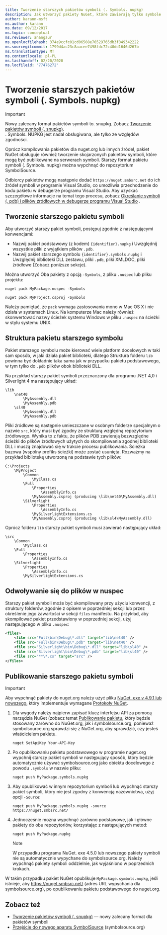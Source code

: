 ```yaml
---
title: Tworzenie starszych pakietów symboli (. Symbols. nupkg)
description: Jak utworzyć pakiety NuGet, które zawierają tylko symbole obsługujące debugowanie innych pakietów NuGet w programie Visual Studio.
author: karann-msft
ms.author: karann
ms.date: 09/12/2017
ms.topic: conceptual
ms.reviewer: anangaur
ms.openlocfilehash: 374e9ccfc01cd06508e76529765db3f849342222
ms.sourcegitcommit: 1799d4ac23c8aacee7498fdc72c40dd1646d267b
ms.translationtype: MT
ms.contentlocale: pl-PL
ms.lasthandoff: 02/20/2020
ms.locfileid: "77476272"
---
```

# <a name="creating-legacy-symbol-packages-symbolsnupkg"></a>Tworzenie starszych pakietów symboli (. Symbols. nupkg)

> [!Important]
> Nowy zalecany format pakietów symboli to. snupkg. Zobacz [Tworzenie pakietów symboli (. snupkg)](Symbol-Packages-snupkg.md). </br>
> . Symbols. NUPKG jest nadal obsługiwana, ale tylko ze względów zgodności.

Oprócz kompilowania pakietów dla nuget.org lub innych źródeł, pakiet NuGet obsługuje również tworzenie skojarzonych pakietów symboli, które mogą być publikowane na serwerach symboli. Starszy format pakietu symboli (. Symbols. nupkg) można wypchnąć do repozytorium SymbolSource.

Odbiorcy pakietów mogą następnie dodać `https://nuget.smbsrc.net` do ich źródeł symboli w programie Visual Studio, co umożliwia przechodzenie do kodu pakietu w debugerze programu Visual Studio. Aby uzyskać szczegółowe informacje na temat tego procesu, zobacz [Określanie symboli (. pdb) i plików źródłowych w debugerze programu Visual Studio](/visualstudio/debugger/specify-symbol-dot-pdb-and-source-files-in-the-visual-studio-debugger) .

## <a name="creating-a-legacy-symbol-package"></a>Tworzenie starszego pakietu symboli

Aby utworzyć starszy pakiet symboli, postępuj zgodnie z następującymi konwencjami:

- Nazwij pakiet podstawowy (z kodem) `{identifier}.nupkg` i Uwzględnij wszystkie pliki z wyjątkiem plików `.pdb`.
- Nazwij pakiet starszego symbolu `{identifier}.symbols.nupkg` i Uwzględnij biblioteki DLL zestawu, pliki `.pdb`, pliki XMLDOC, pliki źródłowe (Zobacz poniższe sekcje).

Można utworzyć Oba pakiety z opcją `-Symbols`, z pliku `.nuspec` lub pliku projektu:

```cli
nuget pack MyPackage.nuspec -Symbols

nuget pack MyProject.csproj -Symbols
```

Należy pamiętać, że `pack` wymaga zastosowania mono w Mac OS X i nie działa w systemach Linux. Na komputerze Mac należy również skonwertować nazwy ścieżek systemu Windows w pliku `.nuspec` na ścieżki w stylu systemu UNIX.

## <a name="legacy-symbol-package-structure"></a>Struktura pakietu starszego symbolu

Pakiet starszego symbolu może kierować wiele platform docelowych w taki sam sposób, w jaki działa pakiet biblioteki, dlatego Struktura folderu `lib` powinna być dokładnie taka sama jak w przypadku pakietu podstawowego, w tym tylko do `.pdb` plików obok biblioteki DLL.

Na przykład starszy pakiet symboli przeznaczony dla programu .NET 4,0 i Silverlight 4 ma następujący układ:

    \lib
        \net40
            \MyAssembly.dll
            \MyAssembly.pdb
        \sl40
            \MyAssembly.dll
            \MyAssembly.pdb

Pliki źródłowe są następnie umieszczane w osobnym folderze specjalnym o nazwie `src`, który musi być zgodny ze strukturą względną repozytorium źródłowego. Wynika to z faktu, że plików PDB zawierają bezwzględne ścieżki do plików źródłowych użytych do skompilowania zgodnej biblioteki DLL i muszą znajdować się w trakcie procesu publikowania. Ścieżka bazowa (wspólny prefiks ścieżki) może zostać usunięta. Rozważmy na przykład bibliotekę utworzoną na podstawie tych plików:

    C:\Projects
        \MyProject
            \Common
                \MyClass.cs
            \Full
                \Properties
                    \AssemblyInfo.cs
                \MyAssembly.csproj (producing \lib\net40\MyAssembly.dll)
            \Silverlight
                \Properties
                    \AssemblyInfo.cs
                \MySilverlightExtensions.cs
                \MyAssembly.csproj (producing \lib\sl4\MyAssembly.dll)

Oprócz folderu `lib` starszy pakiet symboli musi zawierać następujący układ:

    \src
        \Common
            \MyClass.cs
        \Full
            \Properties
                \AssemblyInfo.cs
        \Silverlight
            \Properties
                \AssemblyInfo.cs
            \MySilverlightExtensions.cs

## <a name="referring-to-files-in-the-nuspec"></a>Odwoływanie się do plików w nuspec

Starszy pakiet symboli może być skompilowany przy użyciu konwencji, z struktury folderów, zgodnie z opisem w poprzedniej sekcji lub przez określenie jego zawartości w sekcji `files` manifestu. Na przykład, aby skompilować pakiet przedstawiony w poprzedniej sekcji, użyj następującego w pliku `.nuspec`:

```xml
<files>
    <file src="Full\bin\Debug\*.dll" target="lib\net40" />
    <file src="Full\bin\Debug\*.pdb" target="lib\net40" />
    <file src="Silverlight\bin\Debug\*.dll" target="lib\sl40" />
    <file src="Silverlight\bin\Debug\*.pdb" target="lib\sl40" />
    <file src="**\*.cs" target="src" />
</files>
```

## <a name="publishing-a-legacy-symbol-package"></a>Publikowanie starszego pakietu symboli

> [!Important]
> Aby wypchnąć pakiety do nuget.org należy użyć pliku [NuGet. exe v 4.9.1 lub nowszego](https://www.nuget.org/downloads), który implementuje wymagane [Protokoły NuGet](../api/nuget-protocols.md).

1. Dla wygody należy najpierw zapisać klucz interfejsu API za pomocą narzędzia NuGet (zobacz temat [Publikowanie pakietu](../nuget-org/publish-a-package.md), który będzie stosowany zarówno do NuGet.org, jak i symbolsource.org, ponieważ symbolsource.org sprawdzi się z NuGet.org, aby sprawdzić, czy jesteś właścicielem pakietu.

    ```cli
    nuget SetApiKey Your-API-Key
    ```

2. Po opublikowaniu pakietu podstawowego w programie nuget.org wypchnij starszy pakiet symboli w następujący sposób, który będzie automatycznie używać symbolsource.org jako obiektu docelowego z powodu `.symbols` w nazwie pliku:

    ```cli
    nuget push MyPackage.symbols.nupkg
    ```

3. Aby opublikować w innym repozytorium symboli lub wypchnąć starszy pakiet symboli, który nie jest zgodny z konwencją nazewnictwa, użyj opcji `-Source`:

    ```cli
    nuget push MyPackage.symbols.nupkg -source https://nuget.smbsrc.net/
    ```

4. Jednocześnie można wypchnąć zarówno podstawowe, jak i główne pakiety do obu repozytoriów, korzystając z następujących metod:

    ```cli
    nuget push MyPackage.nupkg
    ```

   > [!Note]
   > W przypadku programu NuGet. exe 4.5.0 lub nowszego pakiety symboli nie są automatycznie wypychane do symbolsource.org. Należy wypchnąć pakiety symboli oddzielnie, jak wyjaśniono w poprzednich krokach.
   
W takim przypadku pakiet NuGet opublikuje `MyPackage.symbols.nupkg`, jeśli istnieje, aby https://nuget.smbsrc.net/ (adres URL wypychania dla symbolsource.org), po opublikowaniu pakietu podstawowego do nuget.org.

## <a name="see-also"></a>Zobacz też

* [Tworzenie pakietów symboli (. snupkg)](Symbol-Packages-snupkg.md) — nowy zalecany format dla pakietów symboli
* [Przejście do nowego aparatu SymbolSource](https://tripleemcoder.com/2015/10/04/moving-to-the-new-symbolsource-engine/) (symbolsource.org)
